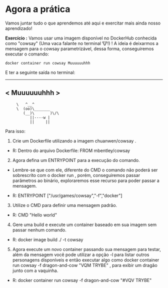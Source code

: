 # Agora a prática

Vamos juntar tudo o que aprendemos até aqui e exercitar mais ainda nosso aprendizado!

**Exercício :**
Vamos usar uma imagem disponível no DockerHub conhecida como "cowsay" (Uma vaca falante no terminal 🐮!) !
A ideia é deixarmos a mensagem para o cowsay parametrizável, dessa forma, conseguiremos executar o comando:

    docker container run cowsay Muuuuuuhhh
    
E ter a seguinte saída no terminal:
____________
< Muuuuuuhhh >
------------
         \   ^__^
         \  (oo)\_______
            (__)\       )\/\
               ||----w |
               ||     ||

Para isso:
1. Crie um Dockerfile utilizando a imagem chuanwen/cowsay .
- R: Dentro do arquivo Dockerfile: FROM mbentley/cowsay

2. Agora defina um ENTRYPOINT para a execução do comando.
 * Lembre-se que com ele, diferente do CMD o comando não poderá ser sobrescrito com o docker run , porém, conseguiremos passar parâmetros ao binário, exploraremos esse recurso para poder passar a mensagem.
- R: ENTRYPOINT ["/usr/games/cowsay","-f","docker"]

3. Utilize o CMD para definir uma mensagem padrão.
- R: CMD "Hello world"

4. Gere uma build e execute um container baseado em sua imagem sem passar nenhum comando.
- R: docker image build ./ -t cowsay

5. Agora execute um novo container passando sua mensagem para testar, além da mensagem você pode utilizar a opção -l para listar outros personagens disponíveis e então executar algo como docker container run cowsay -f dragon-and-cow "VQM TRYBE" , para exibir um dragão junto com a vaquinha.
- R: docker container run cowsay -f dragon-and-cow "#VQV TRYBE"
